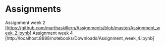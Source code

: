 # Assignments
Assignment week 2 [https://github.com/marthaskillern/Assignments/blob/master/Assignment_week_2.ipynb]
Assignment week 4 [http://localhost:8888/notebooks/Downloads/Assignment_week_4.ipynb]
